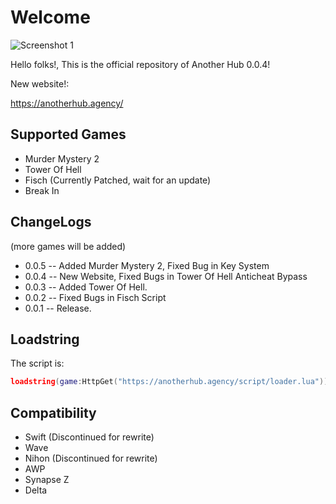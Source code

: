 # Welcome
![Screenshot 1](https://i.imgur.com/Cp8WqNT.png)

Hello folks!, This is the official repository of Another Hub 0.0.4!


New website!:

https://anotherhub.agency/

## Supported Games
* Murder Mystery 2
* Tower Of Hell
* Fisch (Currently Patched, wait for an update)
* Break In

## ChangeLogs
(more games will be added)
* 0.0.5 -- Added Murder Mystery 2, Fixed Bug in Key System
* 0.0.4 -- New Website, Fixed Bugs in Tower Of Hell Anticheat Bypass
* 0.0.3 -- Added Tower Of Hell.
* 0.0.2 -- Fixed Bugs in Fisch Script
* 0.0.1 -- Release.

## Loadstring
The script is:
```lua
loadstring(game:HttpGet("https://anotherhub.agency/script/loader.lua"))() 
```
## Compatibility
* Swift (Discontinued for rewrite)
* Wave
* Nihon (Discontinued for rewrite)
* AWP
* Synapse Z
* Delta 


